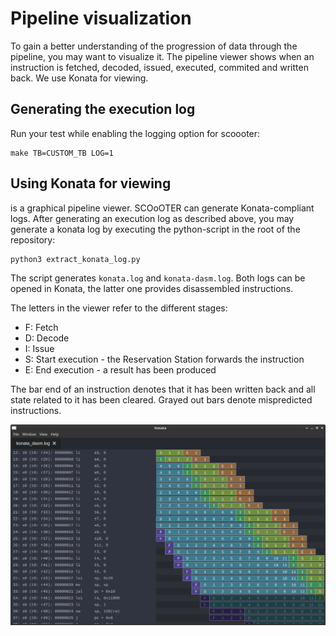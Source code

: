 # Pipeline visualization

To gain a better understanding of the progression of data through the pipeline, you may want to visualize it. The pipeline viewer shows when an instruction is fetched, decoded, issued, executed, commited and written back. We use Konata for viewing.

## Generating the execution log

Run your test while enabling the logging option for scoooter:

```
make TB=CUSTOM_TB LOG=1
```

## Using Konata for viewing

[](Konata) is a graphical pipeline viewer. SCOoOTER can generate Konata-compliant logs. After generating an execution log as described above, you may generate a konata log by executing the python-script in the root of the repository:

```
python3 extract_konata_log.py
```

The script generates `konata.log` and `konata-dasm.log`. Both logs can be opened in Konata, the latter one provides disassembled instructions.

The letters in the viewer refer to the different stages:

- F: Fetch
- D: Decode
- I: Issue
- S: Start execution - the Reservation Station forwards the instruction
- E: End execution - a result has been produced

The bar end of an instruction denotes that it has been written back and all state related to it has been cleared. Grayed out bars denote mispredicted instructions.

![](../fig/konata.png)